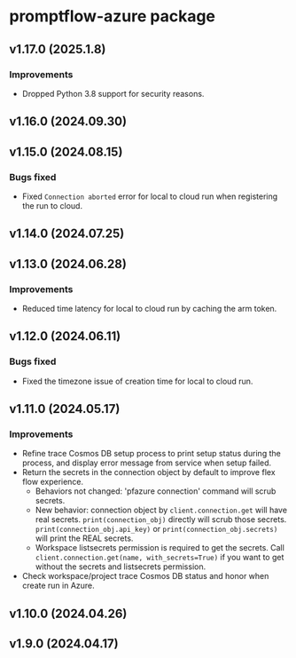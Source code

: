 # promptflow-azure package

## v1.17.0 (2025.1.8)

### Improvements
- Dropped Python 3.8 support for security reasons.

## v1.16.0 (2024.09.30)

## v1.15.0 (2024.08.15)

### Bugs fixed
- Fixed `Connection aborted` error for local to cloud run when registering the run to cloud.

## v1.14.0 (2024.07.25)

## v1.13.0 (2024.06.28)

### Improvements
- Reduced time latency for local to cloud run by caching the arm token.

## v1.12.0 (2024.06.11)

### Bugs fixed
- Fixed the timezone issue of creation time for local to cloud run.

## v1.11.0 (2024.05.17)

### Improvements
- Refine trace Cosmos DB setup process to print setup status during the process, and display error message from service when setup failed.
- Return the secrets in the connection object by default to improve flex flow experience.
  - Behaviors not changed: 'pfazure connection' command will scrub secrets.
  - New behavior: connection object by `client.connection.get` will have real secrets. `print(connection_obj)` directly will scrub those secrets. `print(connection_obj.api_key)` or `print(connection_obj.secrets)` will print the REAL secrets.
  - Workspace listsecrets permission is required to get the secrets. Call `client.connection.get(name, with_secrets=True)` if you want to get without the secrets and listsecrets permission.
- Check workspace/project trace Cosmos DB status and honor when create run in Azure.

## v1.10.0 (2024.04.26)

## v1.9.0 (2024.04.17)
